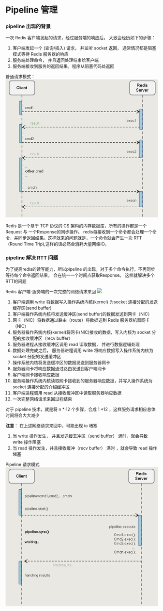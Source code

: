 # Pipeline 管理

### pipeline 出现的背景

一次 Redis 客户端发起的请求，经过服务端的响应后， 大致会经历如下的步骤：

1. 客户端发起一个 (查询/插入) 请求， 并监听 socket 返回， 通常情况都是阻塞模式等待 Redis 服务器的响应
2. 服务端处理命令， 并且返回处理结束给客户端
3. 服务端接收到服务的返回结果，程序从阻塞代码处返回

普通请求模式：
![普通请求模式](media/16580636854630.jpg)


Redis 是一个基于 TCP 协议的 CS 架构的内存数据库，所有的操作都是一个Request 与 一个Response的同步操作。 redis每接收到一个命令都会处理一个命令，并同步返回结果。这样就来的问题就是，一个命令就会产生一次 RTT （Round Time Trip),这样的话必然会消耗大量网络IO。

### pipeline 解决 RTT 问题

为了提高redis的读写能力，所以pipeline 的出现，对于多个命令执行，不再同步等待每个命令返回结果， 会在统一一个时间点获取Response。 这样就解决多个 RTT的问题 

Redis 客户端-服务端的一次完整的网络请求来回
![](https://file.longqiuhong.com/markdown/16580644964025.jpg)


1. 客户端调用 write 将数据写入操作系统内核(kernel) 为socket 连接分配的发送缓存区(send buffer)
2. 客户端操作系统内核将发送缓冲区(send buffer)的数据发送到网卡（NIC）
3. 网卡（NIC）将数据通过路由（route）将数据送到 Redis 服务器机器网卡（NIC）
4. 服务器操作系统内核(kernel)将网卡(NIC)接收的数据，写入内核为 socket 分配的接收缓冲区（recv buffer）
5. 服务器进程从接收缓冲区调用 read 读取数据， 并进行数据逻辑处理
6. 数据处理完成之后， 服务器进程调用 write 将响应数据写入操作系统内核为 socket 分配的发送缓冲区
7. 操作系统内核将发送缓冲区的数据发送到服务器网卡
8. 服务器网卡将响应数据通过路由发送到客户端网卡
9. 客户端网卡接收响应数据
10. 服务端操作系统内核读取网卡接收到的服务器响应数据，并写入操作系统为 socket 连接分配的介绍缓冲区
11. 客户端进程调用 read 从接收缓冲区中读取服务器响应数据
12. 一次完整网络请求来回过程结束

对于 pipeline 技术，就是将 n *·12 个步骤，合成 1 *12 ，这样服务请求相应总体时间将会大大减少

**注意**： 在上述网络请求来回中，可能出现 io 堵塞
1. 当 write 操作发生， 并且发送缓去冲区（send buffer） 满时，就会导致 write 操作阻塞
2. 当 read 操作发生，并且接收缓冲（recv buffer） 满时 ，就会导致 read 操作堵塞


Pipeline 请求模式
![Pipeline](media/16580637224908.jpg)

